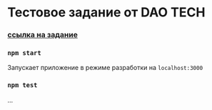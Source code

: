 # Тестовое задание от DAO TECH

### [ссылка на задание](https://drive.google.com/file/d/17i3HWkCW8OdvmczEcE2p3q-ljU-2sAWz/view)

### `npm start`

Запускает приложение в режиме разработки на `localhost:3000`

### `npm test`

...
